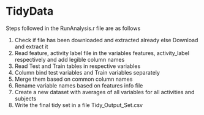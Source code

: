 # TidyData

Steps followed in the RunAnalysis.r file are as follows

1) Check if file has been downloaded and extracted already else Download and extract it 
2) Read feature, activity label file in the variables features, activity_label respectively and add legible column names
3) Read Test and Train tables in respective variables 
4) Column bind test variables and Train variables separately 
5) Merge them based on common column names
6) Rename variable names based on features info file
7) Create a new dataset with averages of all variables for all activities and subjects
8) Write the final tidy set in a file Tidy_Output_Set.csv
